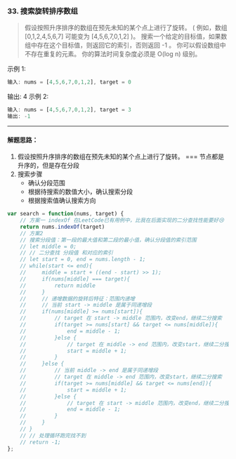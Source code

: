 ### 33. 搜索旋转排序数组
> 假设按照升序排序的数组在预先未知的某个点上进行了旋转。
( 例如，数组 [0,1,2,4,5,6,7] 可能变为 [4,5,6,7,0,1,2] )。
搜索一个给定的目标值，如果数组中存在这个目标值，则返回它的索引，否则返回 -1 。
你可以假设数组中不存在重复的元素。
你的算法时间复杂度必须是 O(log n) 级别。

示例 1:
```javascript
输入: nums = [4,5,6,7,0,1,2], target = 0
```

输出: 4
示例 2:
```javascript
输入: nums = [4,5,6,7,0,1,2], target = 3
输出: -1
```
---
#### 解题思路：
1. 假设按照升序排序的数组在预先未知的某个点上进行了旋转。 === 节点都是升序的，但是存在分段
2. 搜索步骤
    - 确认分段范围
    - 根据待搜索的数值大小，确认搜索分段
    - 根据搜索值确认搜索方向
```javascript
var search = function(nums, target) {
    // 方案一 indexOf 在LeetCode已有用例中，比我在后面实现的二分查找性能要好😢
    return nums.indexOf(target)
    // 方案2
    // 搜索分段值：第一段的最大值和第二段的最小值，确认分段值的索引范围
    // let middle = 0;
    // // 二分查找 分段值 和对应的索引
    // let start = 0, end = nums.length - 1;
    // while(start <= end){
    //     middle = start + ((end - start) >> 1);
    //     if(nums[middle] === target){
    //         return middle
    //     }
    //     // 递增数据的旋转后特征：范围内递增
    //     // 当前 start -> middle 是属于同递增段
    //     if(nums[middle] >= nums[start]){
    //         // target 在 start -> middle 范围内，改变end，继续二分搜索
    //         if(target >= nums[start] && target <= nums[middle]){
    //             end = middle - 1;
    //         }else {
    //             // target 在 middle -> end 范围内，改变start，继续二分搜索
    //             start = middle + 1;
    //         }
    //     }else {
    //         // 当前 middle -> end 是属于同递增段
    //         // target 在 middle -> end 范围内，改变start，继续二分搜索
    //         if(target >= nums[middle] && target <= nums[end]){
    //             start = middle + 1;
    //         }else {
    //             // target 在 start -> middle 范围内，改变end，继续二分搜索
    //             end = middle - 1;
    //         }
    //     }
    // }
    // // 处理循环跑完找不到
    // return -1;
};
```
